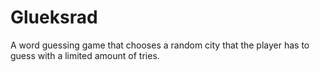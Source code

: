# Glueksrad

A word guessing game that chooses a random city that the player has to guess with a limited amount of tries.
